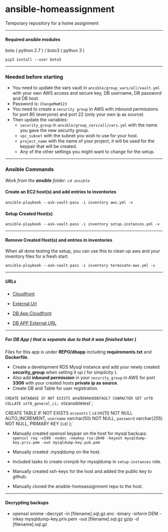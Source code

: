 # ansible-homeassignment

Temporary repository for a home assignment

---

#### Required ansible modules

boto ( python 2.7 ) / boto3 ( python 3 )

`pip3 install --user boto3`

---

### Needed before starting

* You need to update the vars vault in `ansible/group_vars/all/vault.yml` with your own AWS access and secure key, DB username, DB password and DB host.
 * Password is: `ChangeMe#123`
* You need to create a `security group` in AWS with inbound permissions for port 80 (everyone) and port 22 (only your own ip as source)
* Then update the variables:
  * `security_group` in `ansible/group_vars/all/vars.yml` with the name you gave the new security group.
  * `vpc_subnet` with the subnet you wish to use for your host.
  * `project_name` with the name of your project, it will be used for the keypair that will be created.
  * Any of the other settings you might want to change for the setup.

---

### Ansible Commands

*Work from the **ansible** folder:  `cd ansible`*

#### Create an EC2 host(s) and add entries to inventories

`ansible-playbook --ask-vault-pass -i inventory aws.yml -v`

#### Setup Created Host(s)

`ansible-playbook --ask-vault-pass -i inventory setup-instances.yml -v`

---

#### Remove Created Host(s) and entries in inventories

When all done testing the setup, you can use this to clean up aws and your inventory files for a fresh start.

`ansible-playbook --ask-vault-pass -i inventory terminate-aws.yml -v`

---

##### URLs


 * [Cloudfront](https://d3pjnsjeewswwe.cloudfront.net/)

 * [External Url](http://homeassignment.skutt.net)

 * [DB App Cloudfront](https://d2z9ytrf7s3dej.cloudfront.net)

 * [DB APP External URL](http://dbapp.skutt.net)

---

##### For DB App ( that is separate due to that it was finished later )



Files for this app is under **REPO/dbapp** including **requirements.txt** and **Dockerfile**.

* Create a development RDS Mysql instance and add your newly created **security_group** when setting it up ( for simplicity ).
* Also add **inbound permission** in your `security_group` in AWS for port **3306** with your created hosts **private ip as source**.
* Create DB and Table for user registration.

`CREATE DATABASE IF NOT EXISTS `ansibletest` DEFAULT CHARACTER SET utf8 COLLATE utf8_general_ci;
USE `ansibletest`;

CREATE TABLE IF NOT EXISTS `accounts` (
	`id` int(11) NOT NULL AUTO_INCREMENT,
  	`username` varchar(50) NOT NULL,
  	`password` varchar(255) NOT NULL,
    PRIMARY KEY (`id`)
);`

* Manually created openssl keypair on the host for mysql backups:
`openssl req -x509 -nodes -newkey rsa:2048 -keyout mysqldump-key.priv.pem -out mysqldump-key.pub.pem`

* Manually created .mysqldump on the host.

* Included tasks to create cronjob for mysqldump in `setup-instances` role.

* Manually created ssh-keys for the host and added the public key to github.

* Manually cloned the ansible-homeassignment repo to the host.

---

#### Decrypting backups

* openssl smime -decrypt -in [filename].sql.gz.enc -binary -inform DEM -inkey mysqldump-key.priv.pem -out [filename].sql.gz
gzip -d [filename].sql.gz
